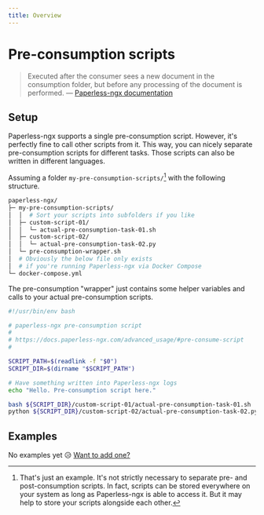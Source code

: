 ```yaml
---
title: Overview
---
```


# Pre-consumption scripts

> Executed after the consumer sees a new document in the consumption folder, but before any processing of the document is performed.
&mdash; [Paperless-ngx documentation](https://docs.paperless-ngx.com/advanced_usage/#pre-consume-script)

## Setup

Paperless-ngx supports a single pre-consumption script. However, it's perfectly fine to call other scripts from it.
This way, you can nicely separate pre-consumption scripts for different tasks. Those scripts can also be written in different languages.

Assuming a folder `my-pre-consumption-scripts/`[^1] with the following structure.
[^1]: That's just an example. It's not strictly necessary to separate pre- and post-consumption scripts. In fact, scripts can be stored everywhere on your system as long as Paperless-ngx is able to access it. But it may help to store your scripts alongside each other.

```bash
paperless-ngx/
├─ my-pre-consumption-scripts/
│  │  # Sort your scripts into subfolders if you like
│  ├─ custom-script-01/
│  │  └─ actual-pre-consumption-task-01.sh
│  ├─ custom-script-02/
│  │  └─ actual-pre-consumption-task-02.py
│  └─ pre-consumption-wrapper.sh
│  # Obviously the below file only exists
│  # if you're running Paperless-ngx via Docker Compose
└─ docker-compose.yml
```

The pre-consumption "wrapper" just contains some helper variables and calls to your actual pre-consumption scripts.

```bash title="pre-consumption-wrapper.sh"
#!/usr/bin/env bash

# paperless-ngx pre-consumption script
#
# https://docs.paperless-ngx.com/advanced_usage/#pre-consume-script
#

SCRIPT_PATH=$(readlink -f "$0")
SCRIPT_DIR=$(dirname "$SCRIPT_PATH")

# Have something written into Paperless-ngx logs
echo "Hello. Pre-consumption script here."

bash ${SCRIPT_DIR}/custom-script-01/actual-pre-consumption-task-01.sh
python ${SCRIPT_DIR}/custom-script-02/actual-pre-consumption-task-02.py
```

## Examples

No examples yet :disappointed_relieved: [Want to add one?](../about/contributing.md)
